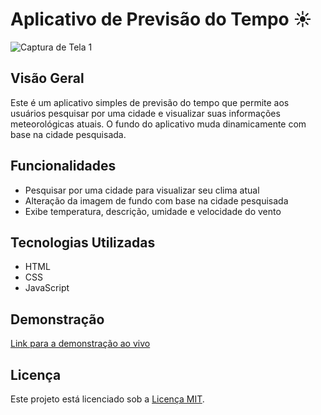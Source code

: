 # Aplicativo de Previsão do Tempo ☀️

![Captura de Tela 1](https://i.imgur.com/AzlKuQW.png)

## Visão Geral
Este é um aplicativo simples de previsão do tempo que permite aos usuários pesquisar por uma cidade e visualizar suas informações meteorológicas atuais. O fundo do aplicativo muda dinamicamente com base na cidade pesquisada.

## Funcionalidades
- Pesquisar por uma cidade para visualizar seu clima atual
- Alteração da imagem de fundo com base na cidade pesquisada
- Exibe temperatura, descrição, umidade e velocidade do vento

## Tecnologias Utilizadas
- HTML
- CSS
- JavaScript

## Demonstração
[Link para a demonstração ao vivo](https://aplicacaodeclima.netlify.app/)

## Licença
Este projeto está licenciado sob a [Licença MIT](LICENSE).
